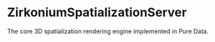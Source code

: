 # ZirkoniumSpatializationServer
The core 3D spatialization rendering engine implemented in Pure Data.
